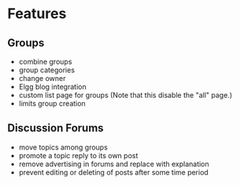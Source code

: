 Features
================

Groups
----------------
 * combine groups
 * group categories
 * change owner
 * Elgg blog integration
 * custom list page for groups (Note that this disable the "all" page.)
 * limits group creation

Discussion Forums
-----------------
 * move topics among groups
 * promote a topic reply to its own post
 * remove advertising in forums and replace with explanation
 * prevent editing or deleting of posts after some time period
